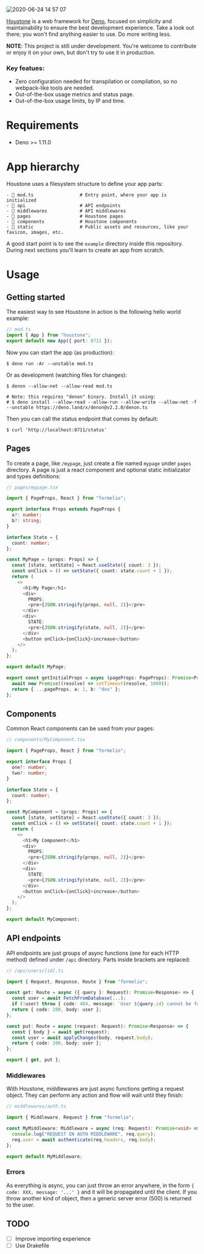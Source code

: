 ![2020-06-24 14 57 07](https://user-images.githubusercontent.com/675812/85560715-32c76a00-b62b-11ea-8898-95a838a75802.jpg)

[Houstone](https://github.com/sgmonda/houstone) is a web framework for
[Deno](https://deno.land), focused on simplicity and maintainability to ensure
the best development experience. Take a look out there; you won't find anything
easier to use. Do more writing less.

**NOTE**: This project is still under development. You're welcome to contribute
or enjoy it on your own, but don't try to use it in production.

### Key featues:

- Zero configuration needed for transpilation or compilation, so no webpack-like
  tools are needed.
- Out-of-the-box usage metrics and status page.
- Out-of-the-box usage limits, by IP and time.

# Requirements

- Deno >= 1.11.0

# App hierarchy

Houstone uses a filesystem structure to define your app parts:

```
- 📄 mod.ts                 # Entry point, where your app is initialized
- 📁 api                    # API endpoints
- 📁 middlewares            # API middlewares
- 📁 pages                  # Houstone pages
- 📁 components             # Houstone components
- 📁 static                 # Public assets and resources, like your favicon, images, etc.
```

A good start point is to see the `example` directory inside this repository.
During next sections you'll learn to create an app from scratch.

# Usage

## Getting started

The easiest way to see Houstone in action is the following hello world example:

```typescript
// mod.ts
import { App } from "houstone";
export default new App({ port: 8711 });
```

Now you can start the app (as production):

```
$ deno run -Ar --unstable mod.ts
```

Or as development (watching files for changes):

```
$ denon --allow-net --allow-read mod.ts

# Note: this requires "denon" binary. Install it using:
# $ deno install --allow-read --allow-run --allow-write --allow-net -f --unstable https://deno.land/x/denon@v2.2.0/denon.ts
```

Then you can call the status endpoint that comes by default:

```
$ curl 'http://localhost:8711/status'
```

## Pages

To create a page, like `/mypage`, just create a file named `mypage` under
`pages` directory. A page is just a react component and optional static
initializator and types definitions:

```typescript
// pages/mypage.tsx

import { PageProps, React } from "formelio";

export interface Props extends PageProps {
  a?: number;
  b?: string;
}

interface State = {
  count: number;
};

const MyPage = (props: Props) => {
  const [state, setState] = React.useState({ count: 3 });
  const onClick = () => setState({ count: state.count + 1 });
  return (
    <>
      <h1>My Page</h1>
      <div>
        PROPS:
        <pre>{JSON.stringify(props, null, 2)}</pre>
      </div>
      <div>
        STATE:
        <pre>{JSON.stringify(state, null, 2)}</pre>
      </div>
      <button onClick={onClick}>increase</button>
    </>
  );
};

export default MyPage;

export const getInitialProps = async (pageProps: PageProps): Promise<Props> => {
  await new Promise((resolve) => setTimeout(resolve, 1000));
  return { ...pageProps, a: 1, b: "dos" };
};
```

## Components

Common React components can be used from your pages:

```typescript
// components/MyComponent.tsx

import { PageProps, React } from "formelio";

export interface Props {
  one?: number;
  two?: number;
}

interface State = {
  count: number;
};

const MyComponent = (props: Props) => {
  const [state, setState] = React.useState({ count: 3 });
  const onClick = () => setState({ count: state.count + 1 });
  return (
    <>
      <h1>My Component</h1>
      <div>
        PROPS:
        <pre>{JSON.stringify(props, null, 2)}</pre>
      </div>
      <div>
        STATE:
        <pre>{JSON.stringify(state, null, 2)}</pre>
      </div>
      <button onClick={onClick}>increase</button>
    </>
  );
};

export default MyComponent;
```

## API endpoints

API endpoints are just groups of async functions (one for each HTTP method)
defined under `/api` directory. Parts inside brackets are replaced:

```typescript
// /api/users/[id].ts

import { Request, Response, Route } from "formelio";

const get: Route = async ({ query }: Request): Promise<Response> => {
  const user = await FetchFromDatabase(...);
  if (!user) throw { code: 404, message: `User ${query.id} cannot be found` };
  return { code: 200, body: user };
};

const put: Route = async (request: Request): Promise<Response> => {
  const { body } = await get(request);
  const user = await applyChanges(body, request.body);
  return { code: 200, body: user };
};

export { get, put };
```

### Middlewares

With Houstone, middlewares are just async functions getting a request object.
They can perform any action and flow will wait until they finish:

```typescript
// middlewares/auth.ts

import { Middleware, Request } from "formelio";

const MyMiddleware: Middleware = async (req: Request): Promise<void> => {
  console.log("REQUEST EN AUTH MIDDLEWARE", req.query);
  req.user = await authenticate(req.headers, req.body);
};

export default MyMiddleware;
```

### Errors

As everything is async, you can just throw an error anywhere, in the form
`{ code: XXX, message: '...' }` and it will be propagated until the client. If
you throw another kind of object, then a generic server error (500) is returned
to the user.

## TODO

- [ ] Improve importing experience
- [ ] Use Drakefile
